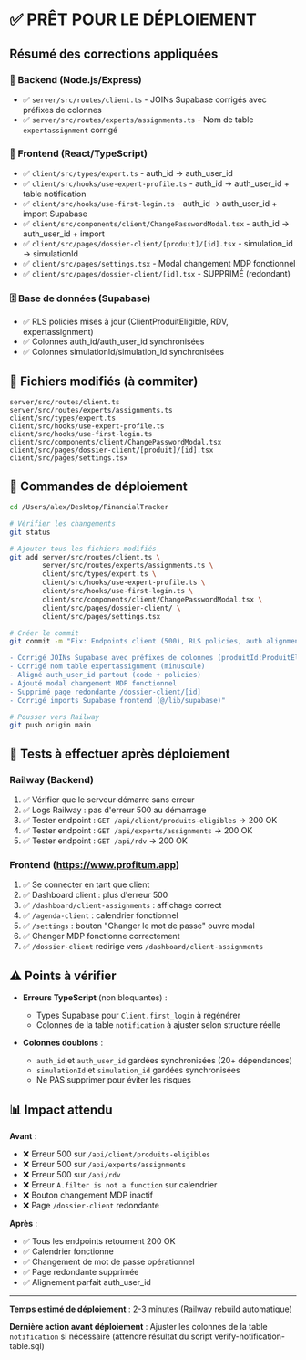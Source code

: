 # ✅ PRÊT POUR LE DÉPLOIEMENT

## Résumé des corrections appliquées

### 🔧 Backend (Node.js/Express)
- ✅ `server/src/routes/client.ts` - JOINs Supabase corrigés avec préfixes de colonnes
- ✅ `server/src/routes/experts/assignments.ts` - Nom de table `expertassignment` corrigé

### 🎨 Frontend (React/TypeScript)  
- ✅ `client/src/types/expert.ts` - auth_id → auth_user_id
- ✅ `client/src/hooks/use-expert-profile.ts` - auth_id → auth_user_id + table notification
- ✅ `client/src/hooks/use-first-login.ts` - auth_id → auth_user_id + import Supabase
- ✅ `client/src/components/client/ChangePasswordModal.tsx` - auth_id → auth_user_id + import
- ✅ `client/src/pages/dossier-client/[produit]/[id].tsx` - simulation_id → simulationId
- ✅ `client/src/pages/settings.tsx` - Modal changement MDP fonctionnel
- ✅ `client/src/pages/dossier-client/[id].tsx` - SUPPRIMÉ (redondant)

### 🗄️ Base de données (Supabase)
- ✅ RLS policies mises à jour (ClientProduitEligible, RDV, expertassignment)
- ✅ Colonnes auth_id/auth_user_id synchronisées
- ✅ Colonnes simulationId/simulation_id synchronisées

## 📝 Fichiers modifiés (à commiter)

```
server/src/routes/client.ts
server/src/routes/experts/assignments.ts
client/src/types/expert.ts
client/src/hooks/use-expert-profile.ts
client/src/hooks/use-first-login.ts
client/src/components/client/ChangePasswordModal.tsx
client/src/pages/dossier-client/[produit]/[id].tsx
client/src/pages/settings.tsx
```

## 🚀 Commandes de déploiement

```bash
cd /Users/alex/Desktop/FinancialTracker

# Vérifier les changements
git status

# Ajouter tous les fichiers modifiés
git add server/src/routes/client.ts \
        server/src/routes/experts/assignments.ts \
        client/src/types/expert.ts \
        client/src/hooks/use-expert-profile.ts \
        client/src/hooks/use-first-login.ts \
        client/src/components/client/ChangePasswordModal.tsx \
        client/src/pages/dossier-client/ \
        client/src/pages/settings.tsx

# Créer le commit
git commit -m "Fix: Endpoints client (500), RLS policies, auth alignment, password change

- Corrigé JOINs Supabase avec préfixes de colonnes (produitId:ProduitEligible)
- Corrigé nom table expertassignment (minuscule)
- Aligné auth_user_id partout (code + policies)
- Ajouté modal changement MDP fonctionnel
- Supprimé page redondante /dossier-client/[id]
- Corrigé imports Supabase frontend (@/lib/supabase)"

# Pousser vers Railway
git push origin main
```

## 🧪 Tests à effectuer après déploiement

### Railway (Backend)
1. ✅ Vérifier que le serveur démarre sans erreur
2. ✅ Logs Railway : pas d'erreur 500 au démarrage
3. ✅ Tester endpoint : `GET /api/client/produits-eligibles` → 200 OK
4. ✅ Tester endpoint : `GET /api/experts/assignments` → 200 OK
5. ✅ Tester endpoint : `GET /api/rdv` → 200 OK

### Frontend (https://www.profitum.app)
1. ✅ Se connecter en tant que client
2. ✅ Dashboard client : plus d'erreur 500
3. ✅ `/dashboard/client-assignments` : affichage correct
4. ✅ `/agenda-client` : calendrier fonctionnel
5. ✅ `/settings` : bouton "Changer le mot de passe" ouvre modal
6. ✅ Changer MDP fonctionne correctement
7. ✅ `/dossier-client` redirige vers `/dashboard/client-assignments`

## ⚠️ Points à vérifier

- **Erreurs TypeScript** (non bloquantes) :
  - Types Supabase pour `Client.first_login` à régénérer
  - Colonnes de la table `notification` à ajuster selon structure réelle

- **Colonnes doublons** :
  - `auth_id` et `auth_user_id` gardées synchronisées (20+ dépendances)
  - `simulationId` et `simulation_id` gardées synchronisées
  - Ne PAS supprimer pour éviter les risques

## 📊 Impact attendu

**Avant** :
- ❌ Erreur 500 sur `/api/client/produits-eligibles`
- ❌ Erreur 500 sur `/api/experts/assignments`  
- ❌ Erreur 500 sur `/api/rdv`
- ❌ Erreur `A.filter is not a function` sur calendrier
- ❌ Bouton changement MDP inactif
- ❌ Page `/dossier-client` redondante

**Après** :
- ✅ Tous les endpoints retournent 200 OK
- ✅ Calendrier fonctionne
- ✅ Changement de mot de passe opérationnel
- ✅ Page redondante supprimée
- ✅ Alignement parfait auth_user_id

---

**Temps estimé de déploiement** : 2-3 minutes (Railway rebuild automatique)

**Dernière action avant déploiement** : Ajuster les colonnes de la table `notification` si nécessaire (attendre résultat du script verify-notification-table.sql)

